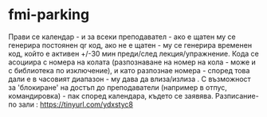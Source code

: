 # fmi-parking

Прави се календар - и за всеки преподавател - ако е щатен му се генерира постоянен qr код, ако не е щатен - му се генерира временен код, който е активен +/-30 мин преди/след лекция/упражнение. Кода се асоциира с номера на колата (разпознаване на номер на кола - може и с библиотека по изключение), и като разпознае номера - според това дали е в часовият диапазон - му дава да влиза/излиза . С възможност за 'блокиране' на достъп до преподаватели (например в отпус, командировка) - пак според календара, където се заявява. Разписание- по зали : https://tinyurl.com/ydxstyc8
